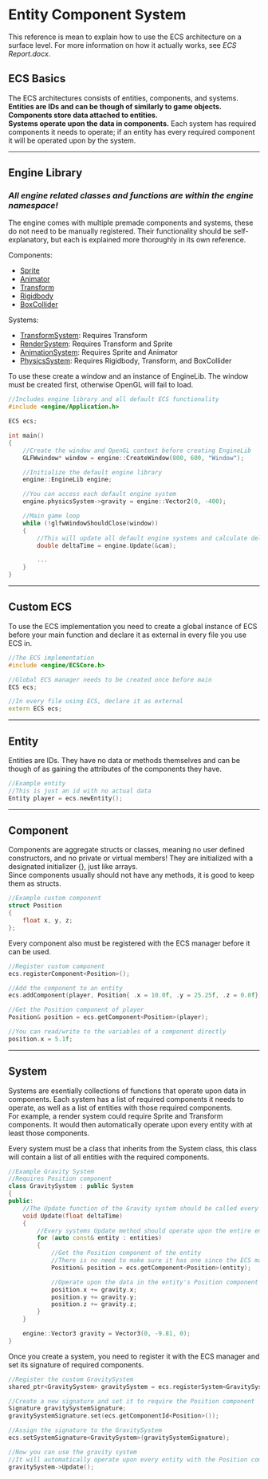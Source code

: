 # Entity Component System

This reference is mean to explain how to use the ECS architecture on a surface level. For more information on how it actually works, see *ECS Report.docx*.

## ECS Basics
The ECS architectures consists of entities, components, and systems.<br>
**Entities are IDs and can be though of similarly to game objects.**<br>
**Components store data attached to entities.**<br>
**Systems operate upon the data in components.** Each system has required components it needs to operate; if an entity has every required component it will be operated upon by the system.

---
## Engine Library

### ***All engine related classes and functions are within the engine namespace!***

The engine comes with multiple premade components and systems, these do not need to be manually registered. Their functionality should be self-explanatory, but each is explained more thoroughly in its own reference.<br>

Components:
- [Sprite](Sprite%20Reference.md)
- [Animator](Sprite%20Reference.md)
- [Transform](Physics%20Reference.md)
- [Rigidbody](Physics%20Reference.md)
- [BoxCollider](Physics%20Reference.md)

Systems:
- [TransformSystem](Physics%20Reference.md): Requires Transform
- [RenderSystem](Sprite%20Reference.md): Requires Transform and Sprite
- [AnimationSystem](Sprite%20Reference.md): Requires Sprite and Animator
- [PhysicsSystem](Physics%20Reference.md): Requires Rigidbody, Transform, and BoxCollider

To use these create a window and an instance of EngineLib. The window must be created first, otherwise OpenGL will fail to load.
```cpp
//Includes engine library and all default ECS functionality
#include <engine/Application.h>

ECS ecs;

int main()
{
	//Create the window and OpenGL context before creating EngineLib
	GLFWwindow* window = engine::CreateWindow(800, 600, "Window");

	//Initialize the default engine library
	engine::EngineLib engine;

	//You can access each default engine system
	engine.physicsSystem->gravity = engine::Vector2(0, -400);

	//Main game loop
	while (!glfwWindowShouldClose(window))
	{
		//This will update all default engine systems and calculate deltaTime
		double deltaTime = engine.Update(&cam);

		...
	}
}
```

---
## Custom ECS
To use the ECS implementation you need to create a global instance of ECS before your main function and declare it as external in every file you use ECS in.
```cpp
//The ECS implementation
#include <engine/ECSCore.h>	

//Global ECS manager needs to be created once before main
ECS ecs;

//In every file using ECS, declare it as external
extern ECS ecs;
```

---
## Entity
Entities are IDs. They have no data or methods themselves and can be though of as gaining the attributes of the components they have.
```cpp
//Example entity
//This is just an id with no actual data
Entity player = ecs.newEntity();
```

---
## Component
Components are aggregate structs or classes, meaning no user defined constructors, and no private or virtual members! They are initialized with a designated initializer {}, just like arrays.<br>
Since components usually should not have any methods, it is good to keep them as structs.
```cpp
//Example custom component	
struct Position
{
	float x, y, z;
};
```

Every component also must be registered with the ECS manager before it can be used.
```cpp
//Register custom component
ecs.registerComponent<Position>();

//Add the component to an entity
ecs.addComponent(player, Position{ .x = 10.0f, .y = 25.25f, .z = 0.0f});

//Get the Position component of player
Position& position = ecs.getComponent<Position>(player);

//You can read/write to the variables of a component directly
position.x = 5.1f;
```

---
## System
Systems are esentially collections of functions that operate upon data in components. Each system has a list of required components it needs to operate, as well as a list of entities with those required components.<br>
For example, a render system could require Sprite and Transform components. It would then automatically operate upon every entity with at least those components.

Every system must be a class that inherits from the System class, this class will contain a list of all entities with the required components.<br>
```cpp
//Example Gravity System
//Requires Position component
class GravitySystem : public System
{
public:
	//The Update function of the Gravity system should be called every frame
	void Update(float deltaTime)
	{
		//Every systems Update method should operate upon the entire entities list
		for (auto const& entity : entities)
		{
			//Get the Position component of the entity
			//There is no need to make sure it has one since the ECS manager takes care of that
			Position& position = ecs.getComponent<Position>(entity);

			//Operate upon the data in the entity's Position component
			position.x += gravity.x;
			position.y += gravity.y;
			position.z += gravity.z;
		}
	}

	engine::Vector3 gravity = Vector3(0, -9.81, 0);
}
```

Once you create a system, you need to register it with the ECS manager and set its signature of required components.
```cpp
//Register the custom GravitySystem
shared_ptr<GravitySystem> gravitySystem = ecs.registerSystem<GravitySystem>();

//Create a new signature and set it to require the Position component
Signature gravitySystemSignature;
gravitySystemSignature.set(ecs.getComponentId<Position>());

//Assign the signature to the GravitySystem
ecs.setSystemSignature<GravitySystem>(gravitySystemSignature);

//Now you can use the gravity system
//It will automatically operate upon every entity with the Position component
gravitySystem->Update();
```
